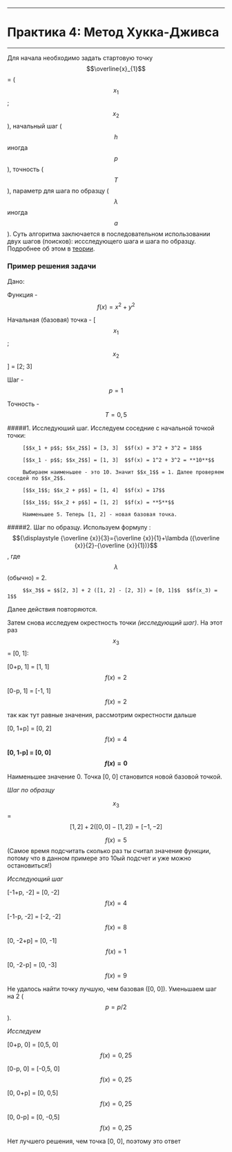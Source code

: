 ___
# Практика 4: Метод Хукка-Дживса
___
Для начала необходимо задать стартовую точку $$\overline{x}_{1}$$ = ($$x_1$$; $$x_2$$), начальный шаг ($$h$$ иногда $$p$$), точность ($$T$$), параметр для шага по образцу ($$\lambda$$ иногда $$a$$ ). Суть алгоритма заключается в последовательном использовании двух шагов (поисков): иссследующего шага и шага по образцу. Подробнее об этом в [теории](15.md).

### Пример решения задачи

Дано: 

Функция - $$f(x) = x^2+y^2$$ 

Начальная (базовая) точка - [$$x_1$$; $$x_2$$] = [2; 3]

Шаг - $$p = 1$$

Точность - $$T = 0,5$$

#####1. Исследуюший шаг. Исследуем соседние с начальной точкой точки: 

         [$$x_1 + p$$; $$x_2$$] = [3, 3]  $$f(x) = 3^2 + 3^2 = 18$$

         [$$x_1 - p$$; $$x_2$$] = [1, 3]  $$f(x) = 1^2 + 3^2 = **10**$$

         Выбираем наименьшее - это 10. Значит $$x_1$$ = 1. Далее проверяем соседей по $$x_2$$.

         [$$x_1$$; $$x_2 + p$$] = [1, 4]  $$f(x) = 17$$

         [$$x_1$$; $$x_2 + p$$] = [1, 2]  $$f(x) = **5**$$

         Наименьшее 5. Теперь [1, 2] - новая базовая точка.

#####2. Шаг по образцу. 
         Используем формулу : $${\displaystyle {\overline {x}}{3}={\overline {x}}{1}+\lambda ({\overline {x}}{2}-{\overline {x}}{1})}$$, где $$\lambda$$ (обычно) = 2.

         $$x_3$$ = $$[2, 3] + 2 ([1, 2] - [2, 3]) = [0, 1]$$  $$f(x_3) = 1$$
         
Далее действия повторяются.

Затем снова исследуем окрестность точки *(исследующий шаг)*. На этот раз $$x_3$$ = [0, 1]:

[0+p, 1] = [1, 1] $$f(x) = 2$$

[0-p, 1] = [-1, 1] $$f(x) = 2$$

так как тут равные значения, рассмотрим окрестности дальше

[0, 1+p] = [0, 2] $$f(x) = 4$$

**[0, 1-p] = [0, 0] $$f(x) = 0$$**

Наименьшее значение 0. Точка [0, 0] становится новой базовой точкой.

*Шаг по образцу*

$$x_3$$ = $$[1, 2] + 2 ([0, 0] - [1, 2]) = [-1, -2]$$ 

$$f(x) = 5$$ (Самое время подсчитать сколько раз ты считал значение функции, потому что в данном примере это 10ый подсчет и уже можно остановиться!)

*Исследующий шаг*

[-1+p, -2] = [0, -2]  $$f(x) = 4$$

[-1-p, -2] = [-2, -2]  $$f(x) = 8$$

[0, -2+p] = [0, -1]  $$f(x) = 1$$

[0, -2-p] = [0, -3] $$f(x) = 9$$

Не удалось найти точку лучшую, чем базовая ([0, 0]). Уменьшаем шаг на 2 ($$p = p/2$$). 

*Исследуем*

[0+p, 0] = [0,5, 0] $$f(x) = 0,25$$
 
[0-p, 0] = [-0,5, 0] $$f(x) = 0,25$$

[0, 0+p] = [0, 0,5] $$f(x) = 0,25$$

[0, 0-p] = [0, -0,5] $$f(x) = 0,25$$

Нет лучшего решения, чем точка [0, 0], поэтому это ответ

